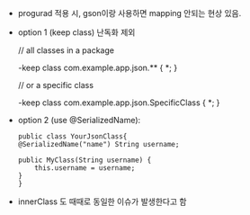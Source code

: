 
* progurad 적용 시, gson이랑 사용하면 mapping 안되는 현상 있음.

* option 1 (keep class) 난독화 제외

    // all classes in a package

    -keep class com.example.app.json.** { *; }

    // or a specific class

    -keep class com.example.app.json.SpecificClass { *; }


* option 2 (use @SerializedName):
    ~~~
    public class YourJsonClass{
    @SerializedName("name") String username;

    public MyClass(String username) {
        this.username = username;
    }
    }

    ~~~

* innerClass 도 때때로 동일한 이슈가 발생한다고 함